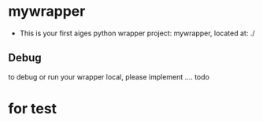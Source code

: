 # mywrapper

* This is your first aiges python wrapper project: mywrapper, located at: ./

## Debug

to debug or run your wrapper local, please implement .... todo
# for test